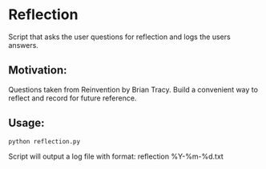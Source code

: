 # Reflection
Script that asks the user questions for reflection and logs the users answers.

## Motivation:
Questions taken from Reinvention by Brian Tracy.
Build a convenient way to reflect and record for future reference.

## Usage:
```
python reflection.py
```

Script will output a log file with format: reflection %Y-%m-%d.txt
